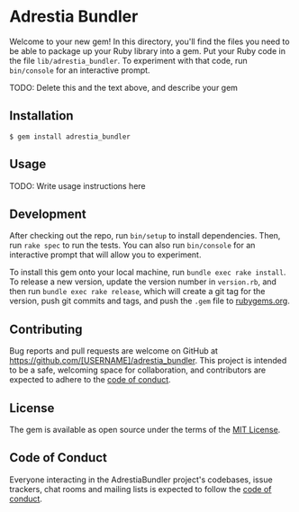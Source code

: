 # Adrestia Bundler

Welcome to your new gem! In this directory, you'll find the files you need to be able to package up your Ruby library into a gem. Put your Ruby code in the file `lib/adrestia_bundler`. To experiment with that code, run `bin/console` for an interactive prompt.

TODO: Delete this and the text above, and describe your gem

## Installation

    $ gem install adrestia_bundler

## Usage

TODO: Write usage instructions here

## Development

After checking out the repo, run `bin/setup` to install dependencies. Then, run `rake spec` to run the tests. You can also run `bin/console` for an interactive prompt that will allow you to experiment.

To install this gem onto your local machine, run `bundle exec rake install`. To release a new version, update the version number in `version.rb`, and then run `bundle exec rake release`, which will create a git tag for the version, push git commits and tags, and push the `.gem` file to [rubygems.org](https://rubygems.org).

## Contributing

Bug reports and pull requests are welcome on GitHub at https://github.com/[USERNAME]/adrestia_bundler. This project is intended to be a safe, welcoming space for collaboration, and contributors are expected to adhere to the [code of conduct](https://github.com/[USERNAME]/adrestia_bundler/blob/master/CODE_OF_CONDUCT.md).


## License

The gem is available as open source under the terms of the [MIT License](https://opensource.org/licenses/MIT).

## Code of Conduct

Everyone interacting in the AdrestiaBundler project's codebases, issue trackers, chat rooms and mailing lists is expected to follow the [code of conduct](https://github.com/[USERNAME]/adrestia_bundler/blob/master/CODE_OF_CONDUCT.md).
